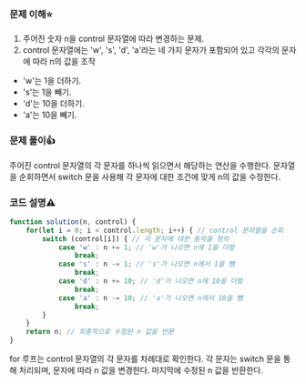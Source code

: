 ### 문제 이해⭐

1. 주어진 숫자 n을 control 문자열에 따라 변경하는 문제.
2. control 문자열에는 'w', 's', 'd', 'a'라는 네 가지 문자가 포함되어 있고 각각의 문자에 따라 n의 값을 조작
+ 'w'는 1을 더하기.
+ 's'는 1을 빼기.
+ 'd'는 10을 더하기.
+ 'a'는 10을 빼기.

### 문제 풀이👍

주어진 control 문자열의 각 문자를 하나씩 읽으면서 해당하는 연산을 수행한다.
문자열을 순회하면서 switch 문을 사용해 각 문자에 대한 조건에 맞게 n의 값을 수정한다.

### 코드 설명⚠️
```javascript
function solution(n, control) {
    for(let i = 0; i < control.length; i++) { // control 문자열을 순회
        switch (control[i]) { // 각 문자에 대한 동작을 정의
            case 'w' : n += 1; // 'w'가 나오면 n에 1을 더함
                break;
            case 's' : n -= 1; // 's'가 나오면 n에서 1을 뺌
                break;
            case 'd' : n += 10; // 'd'가 나오면 n에 10을 더함
                break;
            case 'a' : n -= 10; // 'a'가 나오면 n에서 10을 뺌
                break;
        }
    }
    return n; // 최종적으로 수정된 n 값을 반환
}
```
for 루프는 control 문자열의 각 문자를 차례대로 확인한다.
각 문자는 switch 문을 통해 처리되며, 문자에 따라 n 값을 변경한다.
마지막에 수정된 n 값을 반환한다.
